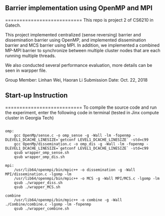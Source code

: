 ## Barrier implementation using OpenMP and MPI
===========================
This repo is project 2 of CS6210 in Gatech.

This project implemented centralized (sense reversing) barrier and dissemination barrier using OpenMP, and implemented dissemination barrier and MCS barrier using MPI. In addition, we implemented a combined MP-MPI barrier to synchronize between multiple cluster nodes that are each running multiple threads.

We also conducted several performance evaluation, more details can be seen in warpper file.

Group Member: Linhan Wei, Haoran Li
Submission Date: Oct. 22, 2018

## Start-up Instruction
===========================
To compile the source code and run the experiment, enter the following code in terminal (tested in Jinx compute cluster in Georgia Tech)

```

omp:
	gcc OpenMp/sense.c -o omp_sense -g -Wall -lm -fopenmp -DLEVEL1_DCACHE_LINESIZE=`getconf LEVEL1_DCACHE_LINESIZE` -std=c99
	gcc OpenMp/dissemination.c -o omp_dis -g -Wall -lm -fopenmp -DLEVEL1_DCACHE_LINESIZE=`getconf LEVEL1_DCACHE_LINESIZE` -std=c99
	qsub wrapper_omp_sense.sh
	qsub wrapper_omp_dis.sh

mpi:
	/usr/lib64/openmpi/bin/mpic++ -o dissemination -g -Wall MPI/dissemination.c -lgomp -lm
	/usr/lib64/openmpi/bin/mpic++ -o MCS -g -Wall MPI/MCS.c -lgomp -lm
	qsub ./wrapper_diss.sh
	qsub ./wrapper_MCS.sh

combine
	/usr/lib64/openmpi/bin/mpic++ -o combine -g -Wall ./Combine/combine.c -lgomp -lm -fopenmp
	qsub ./wrapper_combine.sh
	

```
